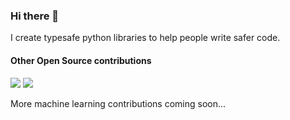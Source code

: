 ### Hi there 👋

I create typesafe python libraries to help people write safer code.



#### Other Open Source contributions
[![](https://img.shields.io/github/issues-search?label=strawberry-graphql/strawberry%20PRs&query=is%3Apr+author%3Athejaminator%20repo%3Astrawberry-graphql%2Fstrawberry)](https://github.com/strawberry-graphql/strawberry/pulls?q=is%3Apr+author%3Athejaminator) ![](https://img.shields.io/github/stars/strawberry-graphql/strawberry?style=flat&label=stars&color=yellow)  



More machine learning contributions coming soon...



<!--
# thanks jakkdl for allowing me to lift this!
for (group,repo) in [
('strawberry-graphql', 'strawberry')]:
    print(f'[![](https://img.shields.io/github/issues-search?label={group}/{repo}%20PRs&query=is%3Apr%20author%thejaminator%20repo%3A{group}%2F{repo})](https://github.com/{group}/{repo}/pulls?q=is%3Apr+author%3A%40thejaminator) ![](https://img.shields.io/github/stars/{group}/{repo}?style=flat&label=stars&color=yellow)  ')
-->
